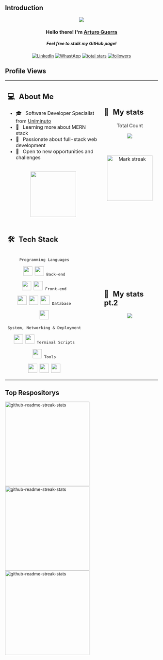 ## Introduction
<p align="center">
<img src="https://readme-typing-svg.demolab.com/?lines=Full-stack%20Developer;MERN%20Stack%20enthusiast;3+%2B%20years%20of%20non-dev%20experience;Transitioning%20to%20programming&font=Fira%20Code&center=true&width=700&height=45&color=fff53a&vCenter=true&pause=1000&size=25" /></a>
</p>
<h3 align="center">Hello there! I'm <a href="https://github.com/Invanz">Arturo Guerra</a></h3>
<h5 align="center">Feel free to stalk my GitHub page!</h5>

<p align="center">
  <a href="https://www.linkedin.com/in/arturo-dev/"><img alt="LinkedIn" title="LinkedIn" src="https://img.shields.io/badge/-LinkedIn-0e76a8?style=for-the-badge&logo=linkedin&logoColor=white"/></a>
  <a href="https://api.whatsapp.com/send?phone=573105399163"><img alt="WhastApp" title="WhatsApp" src="https://img.shields.io/badge/-WhatsApp-25D366?style=for-the-badge&logo=whatsapp&logoColor=white"/></a>
<a href="https://github.com/Invanz?tab=repositories&sort=stargazers">
    <img alt="total stars" title="Total stars on GitHub" src="https://custom-icon-badges.demolab.com/github/stars/Invanz?color=B8B92B&style=for-the-badge&labelColor=959532&logo=star"/></a>
   <a href="https://github.com/Invanz"><img alt="followers" title="Follow me on Github" src="https://img.shields.io/github/followers/Invanz?color=236ad3&style=for-the-badge&logo=github&label=Follow"/></a>
 </p>
 
## Profile Views

<table>
  <tr>
    <td>
      <h2> 💻 &nbsp;About Me </h2>
       <ul>
        <li>🎓 &nbsp; Software Developer Specialist from <a href="https://www.uniminuto.edu/">Uniminuto</a></li>
        <li>🌱 &nbsp; Learning more about MERN stack</li>
        <li>👑 &nbsp; Passionate about full-stack web development</li>
        <li>🤔 &nbsp; Open to new opportunities and challenges</li>
       </ul>
       <p align="center">
         <br>
        <img height="150em" src="https://github-readme-stats-eight-theta.vercel.app/api?username=Invanz&show_icons=true&theme=algolia&include_all_commits=true&count_private=true"/>
        </p>
    </td>
    <td>
      <h2> 📄&nbsp; My stats</h2>   
      <p align="center">Total Count</p>
      <div align="center">
         <a href="https://github.com/Invanz"> <img src="https://komarev.com/ghpvc/?username=Invanz&style=for-the-badge&color=brightgreen"> </a>
      </div>
     <p align="center">
<!--         <img height="360em" src="https://github.com/Taabannn/Taabannn/blob/main/images/java-python-developer.png"/> -->
             <p align="center">
  <br></br>
  <img  height="150em" title="🔥 At least one? I'm on fire!" alt="Mark streak" src="https://github-readme-streak-stats.herokuapp.com/?user=Invanz&theme=dark&hide_border=false" /> 
</p>
  </tr>
  <tr>
   <td>
     <h2> 🛠 &nbsp;Tech Stack</h2>
     <p style="display: inline-block;" align="center">
  <kbd>
    <kbd>Programming Languages</kbd>
    <br>
    <br>
    <img width="30px" src="https://cdn.jsdelivr.net/gh/devicons/devicon/icons/javascript/javascript-original.svg" />
    <img width="30px" src="https://cdn.jsdelivr.net/gh/devicons/devicon/icons/python/python-plain.svg" /> 
<!--     <img width="30px" src="https://cdn.jsdelivr.net/gh/devicons/devicon/icons/java/java-plain.svg" />  -->
  </kbd>
  <kbd>
    <kbd>Back-end</kbd>
    <br>
    <br>
    <img width="30px" src="https://cdn.jsdelivr.net/npm/devicon@2.15.1/icons/nodejs/nodejs-original.svg" />
    <img width="30px" src="https://cdn.jsdelivr.net/npm/devicon@2.15.1/icons/express/express-original.svg" />
  </kbd>
  <kbd>
    <kbd>Front-end</kbd>
    <br>
    <br>
    <img width="30px" src="https://cdn.jsdelivr.net/gh/devicons/devicon/icons/html5/html5-original.svg" /> 
    <img width="30px" src="https://cdn.jsdelivr.net/gh/devicons/devicon/icons/css3/css3-plain.svg" /> 
    <img width="30px" src="https://cdn.jsdelivr.net/npm/devicon@2.15.1/icons/react/react-original.svg" />
  </kbd>
  <kbd>
    <kbd>Database</kbd>
    <br>
    <br>
    <img width="30px" src="https://cdn.jsdelivr.net/npm/devicon@2.15.1/icons/mongodb/mongodb-original.svg" />
  </kbd>
  <br>
  <br>
  <kbd>
    <kbd>System, Networking & Deployment</kbd>
    <br>
    <br>
    <img width="30px" src="https://cdn.jsdelivr.net/gh/devicons/devicon/icons/git/git-plain.svg" />
    <img width="30px" src="https://cdn.jsdelivr.net/gh/devicons/devicon/icons/github/github-original.svg" />
  </kbd>
  <kbd>
    <kbd>Terminal Scripts</kbd>
    <br>
    <br>
    <img width="30px" src="https://cdn.jsdelivr.net/npm/devicon@2.15.1/icons/npm/npm-original-wordmark.svg" />
  </kbd>
  <kbd>
    <kbd>Tools</kbd>
    <br>
    <br>
    <img width="30px" src="https://cdn.jsdelivr.net/gh/devicons/devicon/icons/vscode/vscode-original.svg" />
    <img width="30px" src="https://cdn.jsdelivr.net/npm/devicon@2.15.1/icons/slack/slack-original.svg" />
    <img width="30px" src="https://cdn.jsdelivr.net/npm/react-devicon@0.1.9/trello/plain/TrelloPlain.svg" />
  </kbd>
</p>
   </td>
   <td>
       <h2> 📄&nbsp; My stats pt.2</h2>
    <div align="center">
      <p align="center">
  <img align="center"  src="https://github-readme-stats.anuraghazra1.vercel.app/api/top-langs/?username=Invanz&theme=dark&hide_border=false&no-bg=true&no-frame=true&langs_count=10"/>
</p>
    </div>
   </td>
  </tr>
</table>
  
## Top Respositorys
  <p align="left">
     <a href="https://github.com/Invanz/calculator"><img width="278" src="https://denvercoder1-github-readme-stats.vercel.app/api/pin/?username=Invanz&repo=calculator&theme=react&bg_color=1F222E&title_color=F8D866&hide_border=true&icon_color=F8D866&show_icons=false" alt="github-readme-streak-stats"></a>
    <a href="https://github.com/Invanz/weather"><img width="278" src="https://denvercoder1-github-readme-stats.vercel.app/api/pin/?username=Invanz&repo=weather&theme=react&bg_color=1F222E&title_color=F8D866&hide_border=true&icon_color=F8D866&show_icons=false" alt="github-readme-streak-stats"></a>
   <a href="https://github.com/Invanz/my-react-task-list"><img width="278" src="https://denvercoder1-github-readme-stats.vercel.app/api/pin/?username=Invanz&repo=my-react-task-list&theme=react&bg_color=1F222E&title_color=F8D866&hide_border=true&icon_color=F8D866&show_icons=false" alt="github-readme-streak-stats"></a>
  </p>
